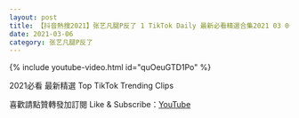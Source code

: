 ```yaml
---
layout: post
title: 【抖音熱搜2021】张艺凡腿P反了 1 TikTok Daily 最新必看精選合集2021 03 06
date: 2021-03-06
category: 张艺凡腿P反了
---
```


{% include youtube-video.html id="quOeuGTD1Po" %}

2021必看 最新精選 Top TikTok Trending Clips

喜歡請點贊轉發加訂閱 Like & Subscribe：[YouTube](https://www.youtube.com/channel/UCAoR7VcanIPd04uEq_GIylA/videos)

